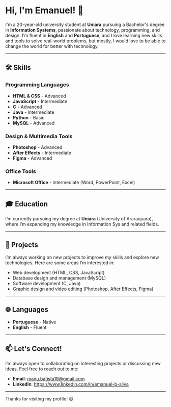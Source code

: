 # Hi, I'm Emanuel! 👋

I'm a 20-year-old university student at **Uniara** pursuing a Bachelor's degree in **Information Systems**, passionate about technology, programming, and design. I’m fluent in **English** and **Portuguese**, and I love learning new skills and tools to solve real-world problems, but mostly, I would love to be able to change the world for better with technology.

---

## 🛠️ Skills

### Programming Languages
- **HTML & CSS** - Advanced
- **JavaScript** - Intermediate
- **C** - Advanced
- **Java** - Intermediate
- **Python** - Basic
- **MySQL** - Advanced

### Design & Multimedia Tools
- **Photoshop** - Advanced
- **After Effects** - Intermediate
- **Figma** - Advanced

### Office Tools
- **Microsoft Office** - Intermediate (Word, PowerPoint, Excel)

---

## 🎓 Education
I’m currently pursuing my degree at **Uniara** (University of Araraquara), where I’m expanding my knowledge in Information Sys and related fields.

---

## 🚀 Projects
I’m always working on new projects to improve my skills and explore new technologies. Here are some areas I’m interested in:
- Web development (HTML, CSS, JavaScript)
- Database design and management (MySQL)
- Software development (C, Java)
- Graphic design and video editing (Photoshop, After Effects, Figma)

---

## 🌐 Languages
- **Portuguese** - Native
- **English** - Fluent

---

## 📫 Let's Connect!
I’m always open to collaborating on interesting projects or discussing new ideas. Feel free to reach out to me:

- **Email**: manu.batista19@gmail.com
- **LinkedIn**: https://www.linkedin.com/in/emanuel-b-silva

---

Thanks for visiting my profile! 😄
